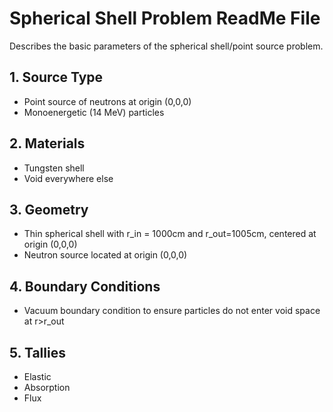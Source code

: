 # Spherical Shell Problem ReadMe File

Describes the basic parameters of the spherical shell/point source problem.

## 1. Source Type
* Point source of neutrons at origin (0,0,0)
* Monoenergetic (14 MeV) particles
## 2. Materials
* Tungsten shell
* Void everywhere else
## 3. Geometry
* Thin spherical shell with r_in = 1000cm and r_out=1005cm, centered at origin (0,0,0)
* Neutron source located at origin (0,0,0)
## 4. Boundary Conditions
* Vacuum boundary condition to ensure particles do not enter void space at r>r_out
## 5. Tallies
* Elastic
* Absorption
* Flux
